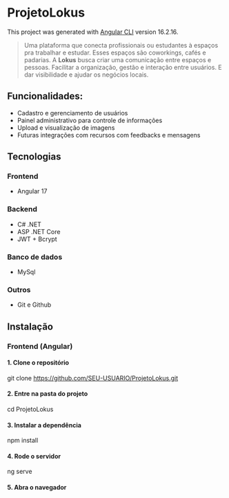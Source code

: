 # ProjetoLokus

This project was generated with [Angular CLI](https://github.com/angular/angular-cli) version 16.2.16.

> Uma plataforma que conecta profissionais ou estudantes à espaços pra trabalhar e estudar. Esses espaços são coworkings, cafés e padarias.
> A **Lokus** busca criar uma comunicação entre espaços e pessoas. Facilitar a organização, gestão e interação entre usuários. E dar visibilidade e ajudar os negócios locais.

## Funcionalidades:
 - Cadastro e gerenciamento de usuários
 - Painel administrativo para controle de informações
 - Upload e visualização de imagens
 - Futuras integrações com recursos com feedbacks e mensagens

## Tecnologias

### Frontend
 - Angular 17

### Backend
 - C# .NET
 - ASP .NET Core
 - JWT + Bcrypt

### Banco de dados
 - MySql

### Outros
 - Git e Github

## Instalação

### Frontend (Angular)
#### 1. Clone o repositório
git clone https://github.com/SEU-USUARIO/ProjetoLokus.git

#### 2. Entre na pasta do projeto
cd ProjetoLokus

#### 3. Instalar a dependência
npm install

#### 4. Rode o servidor
ng serve

#### 5. Abra o navegador

